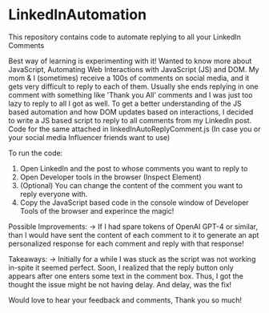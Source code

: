# LinkedInAutomation
This repository contains code to automate replying to all your LinkedIn Comments

Best way of learning is experimenting with it!
Wanted to know more about JavaScript, Automating Web Interactions with JavaScript (JS) and DOM. My mom & I (sometimes) receive a 100s of comments on social media, and it gets very difficult to reply to each of them. Usually she ends replying in one comment with something like 'Thank you All' comments and I was just too lazy to reply to all I got as well. To get a better understanding of the JS based automation and how DOM updates based on interactions, I decided to write a JS based script to reply to all comments from my LinkedIn post. Code for the same attached in linkedInAutoReplyComment.js (In case you or your social media Influencer friends want to use)

To run the code:

1. Open LinkedIn and the post to whose comments you want to reply to
2. Open Developer tools in the browser (Inspect Element)
3. (Optional) You can change the content of the comment you want to reply everyone with.
4. Copy the JavaScript based code in the console window of Developer Tools of the browser and experince the magic!

Possible Improvements:
-> If I had spare tokens of OpenAI GPT-4 or similar, than I would have sent the content of each comment to it to generate an apt personalized response for each comment and reply with that response!

Takeaways:
-> Initially for a while I was stuck as the script was not working in-spite it seemed perfect. Soon, I realized that the reply button only appears after one enters some text in the comment box. Thus, I got the thought the issue might be not having delay. And delay, was the fix! 

Would love to hear your feedback and comments, Thank you so much!
